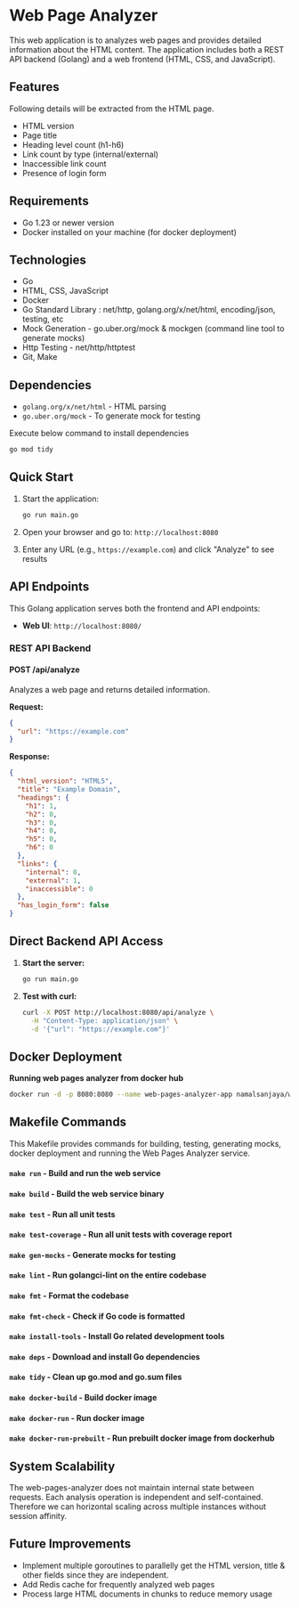 # Web Page Analyzer

This web application is to analyzes web pages and provides detailed information about the HTML content. The application includes both a REST API backend (Golang) and a web frontend (HTML, CSS, and JavaScript).

## Features

Following details will be extracted from the HTML page.

- HTML version
- Page title
- Heading level count (h1-h6)
- Link count by type (internal/external)
- Inaccessible link count
- Presence of login form


## Requirements

- Go 1.23 or newer version
- Docker installed on your machine (for docker deployment)

## Technologies 

- Go
- HTML, CSS, JavaScript
- Docker
- Go Standard Library : net/http, golang.org/x/net/html, encoding/json, testing, etc
- Mock Generation - go.uber.org/mock & mockgen (command line tool to generate mocks)
- Http Testing - net/http/httptest
- Git, Make 

## Dependencies

- `golang.org/x/net/html` - HTML parsing
- `go.uber.org/mock` - To generate mock for testing

Execute below command to install dependencies
   ```bash
   go mod tidy
   ```


## Quick Start

1. Start the application:
   ```bash
   go run main.go
   ```

2. Open your browser and go to: `http://localhost:8080`

3. Enter any URL (e.g., `https://example.com`) and click "Analyze" to see results


## API Endpoints

This Golang application serves both the frontend and API endpoints:

- **Web UI**: `http://localhost:8080/`


### REST API Backend

#### POST /api/analyze

Analyzes a web page and returns detailed information.

**Request:**
```json
{
  "url": "https://example.com"
}
```

**Response:**
```json
{
  "html_version": "HTML5",
  "title": "Example Domain",
  "headings": {
    "h1": 1,
    "h2": 0,
    "h3": 0,
    "h4": 0,
    "h5": 0,
    "h6": 0
  },
  "links": {
    "internal": 0,
    "external": 1,
    "inaccessible": 0
  },
  "has_login_form": false
}
```

## Direct Backend API Access

1. **Start the server:**
   ```bash
   go run main.go
   ```

2. **Test with curl:**
   ```bash
   curl -X POST http://localhost:8080/api/analyze \
     -H "Content-Type: application/json" \
     -d '{"url": "https://example.com"}'
   ```

## Docker Deployment

**Running web pages analyzer from docker hub**
   ```bash
   docker run -d -p 8080:8080 --name web-pages-analyzer-app namalsanjaya/web-pages-analyzer:v1.0.0
   ```

## Makefile Commands

This Makefile provides commands for building, testing, generating mocks, docker deployment and running the Web Pages Analyzer service.

#### `make run` - Build and run the web service
#### `make build` - Build the web service binary
#### `make test` - Run all unit tests
#### `make test-coverage` - Run all unit tests with coverage report
#### `make gen-mocks` - Generate mocks for testing
#### `make lint` - Run golangci-lint on the entire codebase
#### `make fmt` - Format the codebase
#### `make fmt-check` - Check if Go code is formatted
#### `make install-tools` - Install Go related development tools
#### `make deps` - Download and install Go dependencies
#### `make tidy` - Clean up go.mod and go.sum files
#### `make docker-build` - Build docker image
#### `make docker-run` - Run docker image
#### `make docker-run-prebuilt` - Run prebuilt docker image from dockerhub

## System Scalability
The web-pages-analyzer does not maintain internal state between requests. Each analysis operation is independent and self-contained. Therefore we can horizontal scaling across multiple instances without session affinity.

## Future Improvements
- Implement multiple goroutines to parallelly get the HTML version, title & other fields since they are independent.
- Add Redis cache for frequently analyzed web pages
- Process large HTML documents in chunks to reduce memory usage


